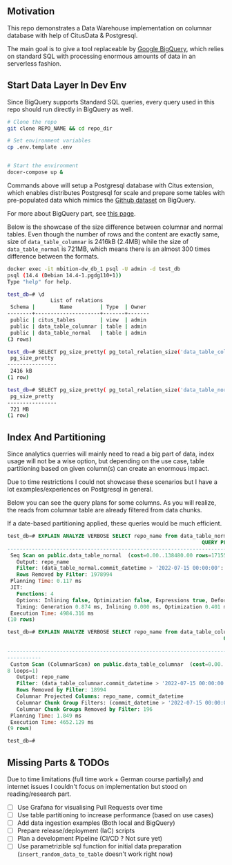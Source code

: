 ## Motivation
This repo demonstrates a Data Warehouse implementation on columnar database with help of CitusData & Postgresql.

The main goal is to give a tool replaceable by [Google BigQuery](https://cloud.google.com/bigquery/), which relies on standard SQL with processing enormous amounts of data in an serverless fashion.



## Start Data Layer In Dev Env
Since BigQuery supports Standard SQL queries, every query used in this repo should run directly in BigQuery as well. 


```bash
# Clone the repo
git clone REPO_NAME && cd repo_dir

# Set environment variables
cp .env.template .env


# Start the environment
docer-compose up &

```

Commands above will setup a Postgresql database with Citus extension, which enables distributes Postgresql for scale and prepare some tables with pre-populated data which mimics the [Github dataset](https://cloud.google.com/blog/topics/public-datasets/github-on-bigquery-analyze-all-the-open-source-code) on BigQuery.

For more about BigQuery part, see [this page](./bigquery.md).


Below is the showcase of the size difference between columnar and normal tables. Even though the number of rows and the content are exactly same, size of `data_table_columnar` is 2416kB (2.4MB) while the size of `data_table_normal` is 721MB, which means there is an almost 300 times difference between the formats.
```sh
docker exec -it mbition-dw_db_1 psql -U admin -d test_db
psql (14.4 (Debian 14.4-1.pgdg110+1))
Type "help" for help.

test_db=# \d
              List of relations
 Schema |        Name         | Type  | Owner 
--------+---------------------+-------+-------
 public | citus_tables        | view  | admin
 public | data_table_columnar | table | admin
 public | data_table_normal   | table | admin
(3 rows)

test_db=# SELECT pg_size_pretty( pg_total_relation_size('data_table_columnar'));
 pg_size_pretty 
----------------
 2416 kB
(1 row)

test_db=# SELECT pg_size_pretty( pg_total_relation_size('data_table_normal'));
 pg_size_pretty 
----------------
 721 MB
(1 row)
```

## Index And Partitioning
Since analytics querries will mainly need to read a big part of data, index usage will not be a wise option, but depending on the use case, table partitioning based on given column(s) can create an enormous impact.

Due to time restrictions I could not showcase these scenarios but I have a lot examples/experiences on Postgresql in general.

Below you can see the query plans for some columns. As you will realize, the reads from columnar table are already filtered from data chunks.

If a date-based partitioning applied, these queries would be much efficient.


```sql
test_db=# EXPLAIN ANALYZE VERBOSE SELECT repo_name from data_table_normal where commit_datetime > '2022-07-15';
                                                               QUERY PLAN                                                                
-----------------------------------------------------------------------------------------------------------------------------------------
 Seq Scan on public.data_table_normal  (cost=0.00..138480.00 rows=1715522 width=16) (actual time=153.574..2753.774 rows=1713768 loops=1)
   Output: repo_name
   Filter: (data_table_normal.commit_datetime > '2022-07-15 00:00:00'::timestamp without time zone)
   Rows Removed by Filter: 1978994
 Planning Time: 0.117 ms
 JIT:
   Functions: 4
   Options: Inlining false, Optimization false, Expressions true, Deforming true
   Timing: Generation 0.874 ms, Inlining 0.000 ms, Optimization 0.401 ms, Emission 2.627 ms, Total 3.902 ms
 Execution Time: 4984.316 ms
(10 rows)

test_db=# EXPLAIN ANALYZE VERBOSE SELECT repo_name from data_table_columnar where commit_datetime > '2022-07-15';
                                                                      QUERY PLAN                                                            
           
--------------------------------------------------------------------------------------------------------------------------------------------
-----------
 Custom Scan (ColumnarScan) on public.data_table_columnar  (cost=0.00..48.96 rows=1230921 width=32) (actual time=9.631..2436.225 rows=171376
8 loops=1)
   Output: repo_name
   Filter: (data_table_columnar.commit_datetime > '2022-07-15 00:00:00'::timestamp without time zone)
   Rows Removed by Filter: 18994
   Columnar Projected Columns: repo_name, commit_datetime
   Columnar Chunk Group Filters: (commit_datetime > '2022-07-15 00:00:00'::timestamp without time zone)
   Columnar Chunk Groups Removed by Filter: 196
 Planning Time: 1.849 ms
 Execution Time: 4652.129 ms
(9 rows)

test_db=# 

```


## Missing Parts & TODOs

Due to time limitations (full time work + German course partially) and internet issues I couldn't focus on implementation but stood on reading/research part.

- [ ] Use Grafana for visualising Pull Requests over time 
- [ ] Use table partitioning to increase performance (based on use cases)
- [ ] Add data ingestion examples (Both local and BigQuery)
- [ ] Prepare release/deployment (IaC) scripts 
- [ ] Plan a development Pipeline (CI/CD ? Not sure yet)
- [ ] Use parametrizible sql function for initial data preparation (`insert_random_data_to_table` doesn't work right now)
